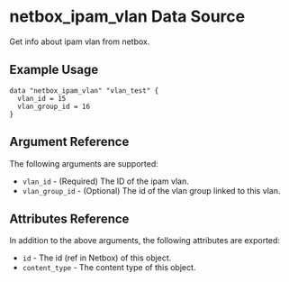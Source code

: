 # netbox\_ipam\_vlan Data Source

Get info about ipam vlan from netbox.

## Example Usage

```hcl
data "netbox_ipam_vlan" "vlan_test" {
  vlan_id = 15
  vlan_group_id = 16
}
```

## Argument Reference

The following arguments are supported:
* ``vlan_id`` - (Required) The ID of the ipam vlan.
* ``vlan_group_id`` - (Optional) The id of the vlan group linked to this vlan.

## Attributes Reference

In addition to the above arguments, the following attributes are exported:
* ``id`` - The id (ref in Netbox) of this object.
* ``content_type`` - The content type of this object.
